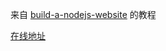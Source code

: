 来自 [build-a-nodejs-website](https://school.scotch.io/build-a-nodejs-website) 的教程

[在线地址](https://cody-node-site.herokuapp.com/)
